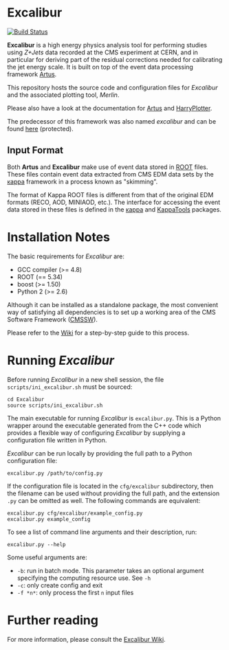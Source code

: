 Excalibur
=========

[![Build Status](https://travis-ci.org/KIT-CMS/Excalibur.svg)](https://travis-ci.org/KIT-CMS/Excalibur)

**Excalibur** is a high energy physics analysis tool for performing
studies using *Z+Jets* data recorded at the CMS experiment at CERN,
and in particular for deriving part of the residual corrections needed
for calibrating the jet energy scale. It is built on top of the event
data processing framework
[Artus](https://github.com/KIT-CMS/Artus "Artus Analysis").

This repository hosts the source code and configuration files for
*Excalibur* and the associated plotting tool, *Merlin*.

Please also have a look at the documentation for
[Artus](https://github.com/KIT-CMS/Artus/blob/master/README.md "Artus Readme")
and
[HarryPlotter](https://github.com/KIT-CMS/Artus/blob/master/HarryPlotter/README.md "HarryPlotter Readme").

The predecessor of this framework was also named *excalibur* and can be
found [here](https://ekptrac.ekp.kit.edu/trac/excalibur "excalibur")
(protected).


## Input Format

Both **Artus** and **Excalibur** make use of event data stored in
[ROOT](https://root.cern.ch/ "ROOT Data Analysis Framework") files.
These files contain event data extracted from CMS EDM data sets
by the [ĸappa](https://github.com/KIT-CMS/Kappa "Kappa") framework
in a process known as "skimming".

The format of Kappa ROOT files is different from that of the
original EDM formats (RECO, AOD, MINIAOD, etc.).
The interface for accessing the event data stored in these files
is defined in the
[ĸappa](https://github.com/KIT-CMS/Kappa "Kappa") and
[KappaTools](https://github.com/KIT-CMS/KappaTools "KappaTools")
packages.


# Installation Notes

The basic requirements for *Excalibur* are:

- GCC compiler (>= 4.8)
- ROOT (== 5.34)
- boost (>= 1.50)
- Python 2 (>= 2.6)

Although it can be installed as a standalone package, the most
convenient way of satisfying all dependencies is to set up a working
area of the CMS Software Framework
([CMSSW](https://github.com/cms-sw/cmssw "CMS Software Framework")).

Please refer to the 
[Wiki](https://github.com/KIT-CMS/Excalibur/wiki/Installation-notes-(CMSSW))
for a step-by-step guide to this process.


# Running *Excalibur*

Before running *Excalibur* in a new shell session, the file
`scripts/ini_excalibur.sh` must be sourced:
```
cd Excalibur
source scripts/ini_excalibur.sh
```

The main executable for running *Excalibur* is `excalibur.py`.
This is a Python wrapper around the executable generated from the C++
code which provides a flexible way of configuring *Excalibur* by
supplying a configuration file written in Python.

*Excalibur* can be run locally by providing the full path to a
Python configuration file:
```
excalibur.py /path/to/config.py
```

If the configuration file is located in the `cfg/excalibur`
subdirectory, then the filename can be used without providing the
full path, and the extension `.py` can be omitted as well. The following
commands are equivalent:
```
excalibur.py cfg/excalibur/example_config.py
excalibur.py example_config
```

To see a list of command line arguments and their description, run:
```
excalibur.py --help
```

Some useful arguments are:
- `-b`: run in batch mode. This parameter takes an optional argument
  specifying the computing resource use. See `-h`
- `-c`: only create config and exit
- `-f *n*`: only process the first `n` input files

# Further reading

For more information, please consult the
[Excalibur Wiki](https://github.com/KIT-CMS/Excalibur/wiki).
